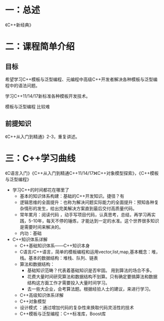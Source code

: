 # 一：总述

 《C++新经典》

# 二：课程简单介绍

## 目标

  希望学习C++模板与泛型编程、元编程中高级C++开发者解决各种模板与泛型编程中的语法问题。

  学习C++11/14/17新标准各种模板开发技术。

  模板与泛型编程 比较难

## 前提知识

《C++从入门到精通》2-3，重复讲述。

#  三：C++学习曲线

  《C语言入门》《C++从入门到精通C++11/14/17》《C++对象模型探索》，《C++模板与泛型编程》

* 学习C++的时间都花在哪里了
  * 基本的知识体系构建：基础的C++开发知识。捷径？有
  * 逻辑思维的全面提升：也称为解决问题实际能力的全面提升：预知各种复杂情形的发生，给出完美解决方案直到最后交付高质量代码。
  * 常年累月：阅读代码 ，动手写项目代码，认真思考，总结，再学习再实践，5-10年，每天不停的锤炼，才能达到一定的水准。这个世界很多知识是需要时间来解决的。
  * 内功：基础
* C++知识体系详解
  * C++基础知识体系——C++知识本身
  * C语言/C++语言，简单的模板编程和运用vector,list,map,基本概念：堆，栈。基本的数据结构：堆栈、队列、链表
  * 算法和数据结构：
    * 基础知识范畴？代表着基础知识是否牢固。 用到算法的场合不多。
    * 花费大量时间研究算法和数据结构不划算。只有确定要搞算法和数据结构这方面工作才需要投入大量时间学习。
    * 去一些大企业，会考算法题。根据经验人士的建议，来进行学习。
  * C++高级知识体系详解
  * C++对象模型
  * 设计模式 ：通过增加代码的复杂性来换取代码灵活性的技术
  *  C++模板与泛型编程：C++标准库，Boost库

​     
